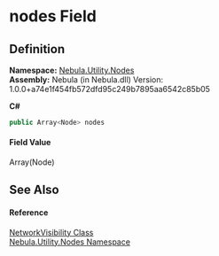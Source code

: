 # nodes Field




## Definition
**Namespace:** <a href="N_Nebula_Utility_Nodes">Nebula.Utility.Nodes</a>  
**Assembly:** Nebula (in Nebula.dll) Version: 1.0.0+a74e1f454fb572dfd95c249b7895aa6542c85b05

**C#**
``` C#
public Array<Node> nodes
```



#### Field Value
Array(Node)

## See Also


#### Reference
<a href="T_Nebula_Utility_Nodes_NetworkVisibility">NetworkVisibility Class</a>  
<a href="N_Nebula_Utility_Nodes">Nebula.Utility.Nodes Namespace</a>  

